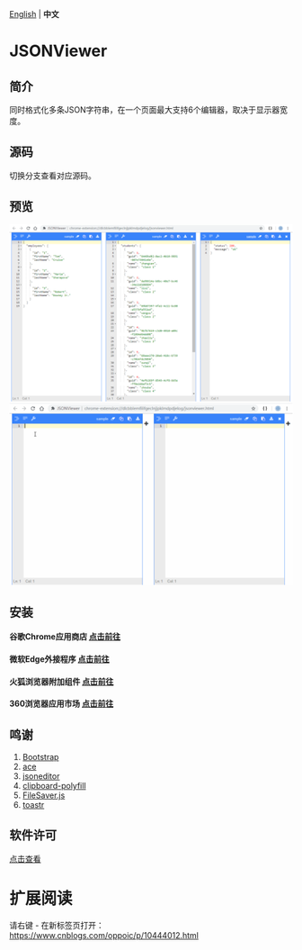 [English](README.md) | **中文**

# JSONViewer

## 简介
同时格式化多条JSON字符串，在一个页面最大支持6个编辑器，取决于显示器宽度。

## 源码
切换分支查看对应源码。

## 预览
![预览](/pic/jsonviewer.png)
![预览](/pic/jsonviewer.gif)

## 安装
#### 谷歌Chrome应用商店 [点击前往](https://chrome.google.com/webstore/detail/jsonviewer/khbdpaabobknhhlpglenglkkhdmkfnca)

#### 微软Edge外接程序 [点击前往](https://microsoftedge.microsoft.com/addons/detail/plbmlbokmdfffnjgepkiknofbbljempm)

#### 火狐浏览器附加组件 [点击前往](https://addons.mozilla.org/zh-CN/firefox/addon/jsonviewpro/)

#### 360浏览器应用市场 [点击前往](https://www.cnblogs.com/oppoic/p/10444012.html)

## 鸣谢
1. [Bootstrap](https://github.com/twbs/bootstrap)
2. [ace](https://github.com/ajaxorg/ace)
3. [jsoneditor](https://github.com/josdejong/jsoneditor)
4. [clipboard-polyfill](https://github.com/lgarron/clipboard-polyfill)
5. [FileSaver.js](https://github.com/eligrey/FileSaver.js)
6. [toastr](https://github.com/CodeSeven/toastr)

## 软件许可
[点击查看](LICENSE)

# 扩展阅读
请右键 - 在新标签页打开：https://www.cnblogs.com/oppoic/p/10444012.html